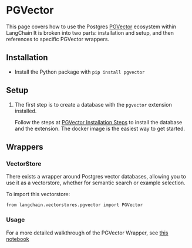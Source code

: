 PGVector
========

This page covers how to use the Postgres [PGVector](https://github.com/pgvector/pgvector) ecosystem within LangChain It is broken into two parts: installation and setup, and then references to specific PGVector wrappers.

Installation[](#installation "Direct link to Installation")
------------------------------------------------------------

*   Install the Python package with `pip install pgvector`

Setup[](#setup "Direct link to Setup")
---------------------------------------

1.  The first step is to create a database with the `pgvector` extension installed.
    
    Follow the steps at [PGVector Installation Steps](https://github.com/pgvector/pgvector#installation) to install the database and the extension. The docker image is the easiest way to get started.
    

Wrappers[](#wrappers "Direct link to Wrappers")
------------------------------------------------

### VectorStore[](#vectorstore "Direct link to VectorStore")

There exists a wrapper around Postgres vector databases, allowing you to use it as a vectorstore, whether for semantic search or example selection.

To import this vectorstore:

    from langchain.vectorstores.pgvector import PGVector

### Usage[](#usage "Direct link to Usage")

For a more detailed walkthrough of the PGVector Wrapper, see [this notebook](/docs/integrations/vectorstores/pgvector.html)